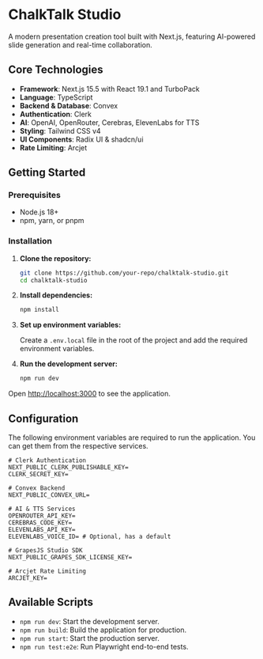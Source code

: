 # ChalkTalk Studio

A modern presentation creation tool built with Next.js, featuring AI-powered slide generation and real-time collaboration.

## Core Technologies

- **Framework**: Next.js 15.5 with React 19.1 and TurboPack
- **Language**: TypeScript
- **Backend & Database**: Convex
- **Authentication**: Clerk
- **AI**: OpenAI, OpenRouter, Cerebras, ElevenLabs for TTS
- **Styling**: Tailwind CSS v4
- **UI Components**: Radix UI & shadcn/ui
- **Rate Limiting**: Arcjet

## Getting Started

### Prerequisites

- Node.js 18+
- npm, yarn, or pnpm

### Installation

1.  **Clone the repository:**
    ```bash
    git clone https://github.com/your-repo/chalktalk-studio.git
    cd chalktalk-studio
    ```

2.  **Install dependencies:**
    ```bash
    npm install
    ```

3.  **Set up environment variables:**

    Create a `.env.local` file in the root of the project and add the required environment variables.

4.  **Run the development server:**
    ```bash
    npm run dev
    ```

Open [http://localhost:3000](http://localhost:3000) to see the application.

## Configuration

The following environment variables are required to run the application. You can get them from the respective services.

```
# Clerk Authentication
NEXT_PUBLIC_CLERK_PUBLISHABLE_KEY=
CLERK_SECRET_KEY=

# Convex Backend
NEXT_PUBLIC_CONVEX_URL=

# AI & TTS Services
OPENROUTER_API_KEY=
CEREBRAS_CODE_KEY=
ELEVENLABS_API_KEY=
ELEVENLABS_VOICE_ID= # Optional, has a default

# GrapesJS Studio SDK
NEXT_PUBLIC_GRAPES_SDK_LICENSE_KEY=

# Arcjet Rate Limiting
ARCJET_KEY=
```

## Available Scripts

-   `npm run dev`: Start the development server.
-   `npm run build`: Build the application for production.
-   `npm run start`: Start the production server.
-   `npm run test:e2e`: Run Playwright end-to-end tests.
